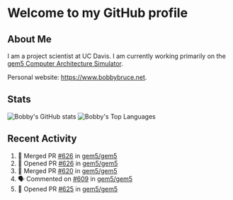 # Welcome to my GitHub profile

## About Me

I am a project scientist at UC Davis. I am currently working primarily on the [gem5 Computer Architecture Simulator](https://github.com/gem5).

Personal website: <https://www.bobbybruce.net>.

## Stats

![Bobby's GitHub stats](https://github-readme-stats.vercel.app/api?username=bobbyrbruce&show_icons=true&theme=responsive&include_all_commits=true&count_private=true&show=reviews&disable_animations=true)
![Bobby's Top Languages ](https://github-readme-stats.vercel.app/api/top-langs/?username=bobbyrbruce&layout=compact&theme=responsive&count_private=true&langs_count=10&disable_animations=true)

## Recent Activity

<!--START_SECTION:activity-->
1. 🎉 Merged PR [#626](https://github.com/gem5/gem5/pull/626) in [gem5/gem5](https://github.com/gem5/gem5)
2. 💪 Opened PR [#626](https://github.com/gem5/gem5/pull/626) in [gem5/gem5](https://github.com/gem5/gem5)
3. 🎉 Merged PR [#620](https://github.com/gem5/gem5/pull/620) in [gem5/gem5](https://github.com/gem5/gem5)
4. 🗣 Commented on [#609](https://github.com/gem5/gem5/pull/609#issuecomment-1832995194) in [gem5/gem5](https://github.com/gem5/gem5)
5. 💪 Opened PR [#625](https://github.com/gem5/gem5/pull/625) in [gem5/gem5](https://github.com/gem5/gem5)
<!--END_SECTION:activity-->
